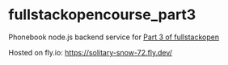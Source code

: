 # fullstackopencourse_part3

Phonebook node.js backend service for [Part 3 of fullstackopen](https://fullstackopen.com/en/part3/deploying_app_to_internet#application-to-the-internet)

Hosted on fly.io: https://solitary-snow-72.fly.dev/
